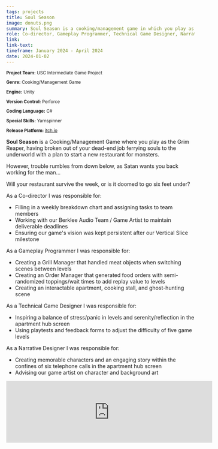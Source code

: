 ```yaml
---
tags: projects
title: Soul Season
image: donuts.png
summary: Soul Season is a cooking/management game in which you play as the Grim Reaper, having broken out of your dead-end job ferrying souls to the underworld with a plan to start a new restaurant for monsters.
role: Co-director, Gameplay Programmer, Technical Game Designer, Narrative Designer
link:
link-text:
timeframe: January 2024 - April 2024
date: 2024-01-02
---
```

<div class="textspace mt-8" style="font-size: smaller;">
    <p><strong>Project Team:</strong> USC Intermediate Game Project</p>
    <p><strong>Genre:</strong> Cooking/Management Game</p>
    <p><strong>Engine:</strong> Unity</p>
    <p><strong>Version Control:</strong> Perforce</p>
    <p><strong>Coding Language:</strong> C#</p>
    <p><strong>Special Skills:</strong> Yarnspinner</p>
    <p><strong>Release Platform:</strong> <a href="https://lukeandersen.itch.io/soul-season" class="highlight underline hover:text-purple-800">itch.io</a></p>
</div>


<div class = "textspace mt-8">
<p class = ""><strong>Soul Season</strong> is a Cooking/Management Game where you play as the Grim Reaper, having broken out of your dead-end job ferrying souls to the underworld with a plan to start a new restaurant for monsters.</p>
<p>However, trouble rumbles from down below, as Satan wants you back working for the man…</p>
<p></p>Will your restaurant survive the week, or is it doomed to go six feet under?</p>
</div>

<div class = "textspace-no-margin my-8">
<p>As a <span class = "highlight">Co-director</span> I was responsible for:</p>
<ul class = "list-disc ml-4">
    <li>Filling in a weekly breakdown chart and assigning tasks to team members</li>
    <li>Working with our Berklee Audio Team / Game Artist to maintain deliverable deadlines</li>
    <li>Ensuring our game's vision was kept persistent after our Vertical Slice milestone</li>
</ul>
</div>

<div class = "textspace-no-margin my-8">
<p>As a <span class = "highlight">Gameplay Programmer</span> I was responsible for:</p>
<ul class = "list-disc ml-4">
    <li>Creating a Grill Manager that handled meat objects when switching scenes between levels</li>
    <li>Creating an Order Manager that generated food orders with semi-randomized toppings/wait times to add replay value to levels</li>
    <li>Creating an interactable apartment, cooking stall, and ghost-hunting scene</li>
</ul>
</div>


<div class = "textspace-no-margin my-8">
<p>As a <span class = "highlight">Technical Game Designer</span> I was responsible for:</p>
<ul class = "list-disc ml-4">
    <li>Inspiring a balance of stress/panic in levels and serenity/reflection in the apartment hub screen</li>
    <li>Using playtests and feedback forms to adjust the difficulty of five game levels</li>
</ul>
</div>

<div class = "textspace-no-margin my-8">
<p>As a <span class = "highlight">Narrative Designer</span> I was responsible for:</p>
<ul class = "list-disc ml-4">
    <li>Creating memorable characters and an engaging story within the confines of six telephone calls in the apartment hub screen</li>
    <li>Advising our game artist on character and background art</li>
</ul>
</div>

<iframe frameborder="0" src="https://itch.io/embed/2572842?border_width=0&amp;bg_color=371c18&amp;fg_color=82d6ab&amp;link_color=82d6ab" width="550" height="165" class = "rounded-2xl border border-gray-400 border-2"><a href="https://lukeandersen.itch.io/soul-season">Soul Season</a></iframe>
